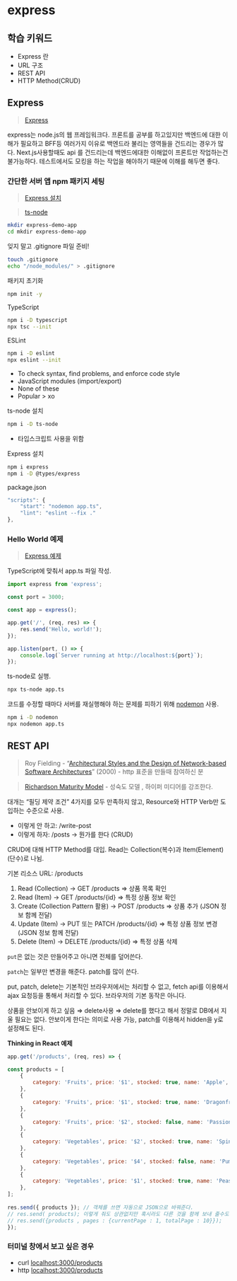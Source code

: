 # express

## 학습 키워드

- Express 란
- URL 구조
- REST API
- HTTP Method(CRUD)

## Express

> [Express](https://expressjs.com/ko/)
> 

express는 node.js의 웹 프레임워크다. 프론트를 공부를 하고있지만 백엔드에 대한 이해가 필요하고 BFF등 여러가지 이유로 백엔드라 불리는 영역들을 건드리는 경우가 많다. Next.js사용할때도 api 를 건드리는데 백엔드에대한 이해없이 프론트만 작업하는건 불가능하다. 테스트에서도 모킹을 하는 작업을 해야하기 때문에 이해를 해두면 좋다.

### 간단한 서버 앱 npm 패키지 세팅

> [Express 설치](https://expressjs.com/ko/starter/installing.html)
> 

> [ts-node](https://github.com/TypeStrong/ts-node)
> 

```bash
mkdir express-demo-app
cd mkdir express-demo-app
```

잊지 말고 .gitignore 파일 준비!

```bash
touch .gitignore
echo "/node_modules/" > .gitignore
```

패키지 초기화

```bash
npm init -y
```

TypeScript

```bash
npm i -D typescript
npx tsc --init
```

ESLint

```bash
npm i -D eslint
npx eslint --init
```

- To check syntax, find problems, and enforce code style
- JavaScript modules (import/export)
- None of these
- Popular > xo

ts-node 설치

```bash
npm i -D ts-node
```

- 타입스크립트 사용을 위함

Express 설치

```bash
npm i express
npm i -D @types/express
```

package.json

```jsx
"scripts": {
    "start": "nodemon app.ts",
    "lint": "eslint --fix ."
},
```

### Hello World 예제

> [Express 예제](https://expressjs.com/ko/starter/hello-world.html)
> 

TypeScript에 맞춰서 app.ts 파일 작성.

```jsx
import express from 'express';

const port = 3000;

const app = express();

app.get('/', (req, res) => {
	res.send('Hello, world!');
});

app.listen(port, () => {
	console.log(`Server running at http://localhost:${port}`);
});
```

ts-node로 실행.

```bash
npx ts-node app.ts
```

코드를 수정할 때마다 서버를 재실행해야 하는 문제를 피하기 위해 [nodemon](https://github.com/remy/nodemon) 사용.

```bash
npm i -D nodemon
npx nodemon app.ts
```

## REST API

> Roy Fielding - “[Architectural Styles and the Design of Network-based Software Architectures](https://www.ics.uci.edu/~fielding/pubs/dissertation/top.htm)” (2000) - http 표준을 만들때 참여하신 분
> 

> [Richardson Maturity Model](https://martinfowler.com/articles/richardsonMaturityModel.html) - 성숙도 모델 , 하이퍼 미디어를 강조한다.
> 

대개는 “필딩 제약 조건” 4가지를 모두 만족하지 않고, Resource와 HTTP Verb만 도입하는 수준으로 사용.

- 이렇게 안 하고: /write-post
- 이렇게 하자: /posts → 뭔가를 한다 (CRUD)

CRUD에 대해 HTTP Method를 대입. Read는 Collection(복수)과 Item(Element)(단수)로 나뉨.

기본 리소스 URL: /products

1. Read (Collection) → GET /products ⇒ 상품 목록 확인
2. Read (Item) → GET /products/{id} ⇒ 특정 상품 정보 확인
3. Create (Collection Pattern 활용) → POST /products ⇒ 상품 추가 (JSON 정보 함께 전달)
4. Update (Item) → PUT 또는 PATCH /products/{id} ⇒ 특정 상품 정보 변경 (JSON 정보 함께 전달)
5. Delete (Item) → DELETE /products/{id} ⇒ 특정 상품 삭제

`put`은 없는 것은 만들어주고 아니면 전체를 덮어쓴다. 

`patch`는 일부만 변경을 해준다. patch를 많이 쓴다. 

put, patch, delete는 기본적인 브라우저에서는 처리할 수 없고, fetch api를 이용해서 ajax 요청등을 통해서 처리할 수 있다. 브라우저의 기본 동작은 아니다.

상품을 안보이게 하고 싶음 ⇒ delete사용 ⇒ delete를 했다고 해서 정말로 DB에서 지울 필요는 없다. 안보이게 한다는 의미로 사용 가능, patch를 이용해서 hidden을 y로 설정해도 된다.

**Thinking in React 예제**

```jsx
app.get('/products', (req, res) => {

const products = [
    {
        category: 'Fruits', price: '$1', stocked: true, name: 'Apple',
    },
    {
        category: 'Fruits', price: '$1', stocked: true, name: 'Dragonfruit',
    },
    {
        category: 'Fruits', price: '$2', stocked: false, name: 'Passionfruit',
    },
    {
        category: 'Vegetables', price: '$2', stocked: true, name: 'Spinach',
    },
    {
        category: 'Vegetables', price: '$4', stocked: false, name: 'Pumpkin',
    },
    {
        category: 'Vegetables', price: '$1', stocked: true, name: 'Peas',
    },
];
	
res.send({ products }); // 객체를 쓰면 자동으로 JSON으로 바꿔준다.
// res.send( products); 이렇게 줘도 상관없지만 혹시라도 다른 것을 함께 보내 줄수도 있으니까!!
// res.send({products , pages : {currentPage : 1, totalPage : 10}});
});
```

### 터미널 창에서 보고 싶은 경우

- curl [localhost:3000/products](http://localhost:3000/products)
- http [localhost:3000/products](http://localhost:3000/products)